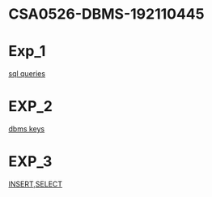 # CSA0526-DBMS-192110445
# Exp_1
[sql queries](https://github.com/Kathiravan2004/CSA0526-DBMS-192110445/blob/main/db_exp_1.txt)
# EXP_2
[dbms keys](https://github.com/Kathiravan2004/CSA0526-DBMS-192110445/blob/main/db_exp_2.txt)
# EXP_3
[INSERT,SELECT](https://github.com/Kathiravan2004/CSA0526-DBMS-192110445/blob/main/db_exp_3.txt)

